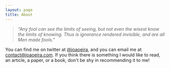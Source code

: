 ```yaml
---
layout: page
title: About
---
```


> *“Any fool can see the limits of seeing, but not even the wisest know the limits of knowing. Thus is ignorance rendered invisible, and are all Men made fools.”*

You can find me on twitter at [@joaoeira](https://www.twitter.com/joaoeira), and you can email me at <contact@joaoeira.com>. If you think there is something I would like to read, an article, a paper, or a book, don't be shy in recommending it to me!
